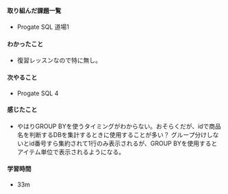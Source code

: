 #### 取り組んだ課題一覧
- Progate SQL 道場1

#### わかったこと
- 復習レッスンなので特に無し。

#### 次やること
- Progate SQL 4

#### 感じたこと
- やはりGROUP BYを使うタイミングがわからない。おそらくだが、idで商品名を判断するDBを集計するときに使用することが多い？
  グループ分けしないとid番号すら集約されて1行のみ表示されるが、GROUP BYを使用するとアイテム単位で表示されるようになる。

#### 学習時間
- 33m
